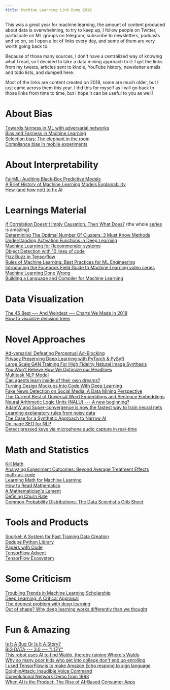 ```yaml
---
title: Machine Learning Link Dump 2018
---
```


This was a great year for machine learning, the amount of content produced about data is overwhelming, to try to keep up, I follow people on Twitter, participate on ML groups on telegram, subscribe to newsletters, podcasts and so on, so I open a lot of links every day, and some of them are very worth going back to.

Because of those many sources, I don't have a centralized way of knowing what I read, so I decided to take a data mining approach to it: I got the links from my tweets, articles sent to kindle, YouTube history, newsletter emails and todo lists, and dumped here.

Most of the links are content created on 2018, some are much older, but I just came across them this year. I did this for myself as I will go back to those links from time to time, but I hope it can be useful to you as well!

About Bias
==========

[Towards fairness in ML with adversarial networks](https://blog.godatadriven.com/fairness-in-ml)\
[Bias and Fairness in Machine Learning](https://www.abhishek-tiwari.com/bias-and-fairness-in-machine-learning/)\
[Selection bias: The elephant in the room](https://www.youtube.com/watch?v=3ZWCKr0vDtc)\
[Compliance bias in mobile experiments](http://www.unofficialgoogledatascience.com/2018/03/quicker-decisions-in-imperfect-mobile.html)

About Interpretability
======================

[FairML: Auditing Black-Box Predictive Models](https://blog.fastforwardlabs.com/2017/03/09/fairml-auditing-black-box-predictive-models.html)\
[A Brief History of Machine Learning Models Explainability](https://medium.com/@Zelros/a-brief-history-of-machine-learning-models-explainability-f1c3301be9dc?_lrsc=c4947601-f4a8-47c1-94fb-7a02166036bb)\
[How (and how not) to fix AI](https://techcrunch.com/2018/07/26/how-and-how-not-to-fix-ai/)

Learnings Material
==================

[If Correlation Doesn't Imply Causation, Then What Does?](https://medium.com/causal-data-science/if-correlation-doesnt-imply-causation-then-what-does-c74f20d26438) (the whole [series](https://medium.com/causal-data-science/causal-data-science-721ed63a4027) is amazing)\
[Determining The Optimal Number Of Clusters: 3 Must Know Methods](https://www.datanovia.com/en/lessons/determining-the-optimal-number-of-clusters-3-must-know-methods/)\
[Understanding Activation Functions in Deep Learning](https://www.learnopencv.com/understanding-activation-functions-in-deep-learning/)\
[Machine Learning for Recommender systems](https://medium.com/recombee-blog/machine-learning-for-recommender-systems-part-1-algorithms-evaluation-and-cold-start-6f696683d0ed)\
[Object Detection with 10 lines of code](https://towardsdatascience.com/object-detection-with-10-lines-of-code-d6cb4d86f606)\
[Fizz Buzz in Tensorflow](http://joelgrus.com/2016/05/23/fizz-buzz-in-tensorflow/)\
[Rules of Machine Learning: Best Practices for ML Engineering](http://martin.zinkevich.org/rules_of_ml/rules_of_ml.pdf)\
[Introducing the Facebook Field Guide to Machine Learning video series](https://research.fb.com/the-facebook-field-guide-to-machine-learning-video-series/)\
[Machine Learning Done Wrong](http://ml.posthaven.com/machine-learning-done-wrong)\
[Building a Language and Compiler for Machine Learning](https://julialang.org/blog/2018/12/ml-language-compiler)

Data Visualization
==================

[The 45 Best --- And Weirdest --- Charts We Made In 2018](https://fivethirtyeight.com/features/the-45-best-and-weirdest-charts-we-made-in-2018/)\
[How to visualize decision trees](https://explained.ai/decision-tree-viz/index.html)

Novel Approaches
================

[Ad-versarial: Defeating Perceptual Ad-Blocking](https://floriantramer.com/docs/papers/misc18adblock.pdf)\
[Privacy Preserving Deep Learning with PyTorch & PySyft](https://github.com/OpenMined/PySyft/tree/master/examples/tutorials)\
[Large Scale GAN Training For High Fidelity Natural Image Synthesis](https://openreview.net/pdf?id=B1xsqj09Fm)\
[You Won't Believe How We Optimize our Headlines](https://www.datacouncil.ai/machine-learning-with-baysian-optimization-and-multi-armed-bandit-to-generate-and-optimize-headlines-for-audience-engagement)\
[Multitask NLP Model](https://twitter.com/richardsocher/status/1009476379790868480?s=21)\
[Can agents learn inside of their own dreams?](https://worldmodels.github.io/)\
[Turning Design Mockups Into Code With Deep Learning](https://blog.floydhub.com/turning-design-mockups-into-code-with-deep-learning/)\
[Fake News Detection on Social Media: A Data Mining Perspective](https://arxiv.org/abs/1708.01967)\
[The Current Best of Universal Word Embeddings and Sentence Embeddings](https://medium.com/huggingface/universal-word-sentence-embeddings-ce48ddc8fc3a)\
[Neural Arithmetic Logic Units (NALU) --- A new beginning?](https://medium.com/analytics-vidhya/neural-arithmetic-logic-units-nalu-a-new-beginning-9b9b8a69eb32)\
[AdamW and Super-convergence is now the fastest way to train neural nets](https://www.fast.ai/2018/07/02/adam-weight-decay/)\
[Learning explanatory rules from noisy data](https://deepmind.com/blog/learning-explanatory-rules-noisy-data/)\
[The Case for a Synthetic Approach to Narrow AI](https://medium.com/@daeilkim/the-case-for-a-synthetic-approach-to-narrow-ai-bac9bc826e9d)\
[On-page SEO for NLP](https://www.briggsby.com/on-page-seo-for-nlp)\
[Detect pressed keys via microphone audio capture in real-time](https://twitter.com/feross/status/1068038193868460032)

Math and Statistics
===================

[Kill Math](http://worrydream.com/KillMath/?WT.mc_id=ml4all-twitter-pabailey)\
[Analyzing Experiment Outcomes: Beyond Average Treatment Effects](https://eng.uber.com/analyzing-experiment-outcomes/)\
[math-as-code](https://github.com/Jam3/math-as-code)\
[Learning Math for Machine Learning](https://blog.ycombinator.com/learning-math-for-machine-learning/)\
[How to Read Mathematics](http://www.people.vcu.edu/~dcranston/490/handouts/math-read.html)\
[A Mathematician's Lament](https://www.maa.org/sites/default/files/pdf/devlin/LockhartsLament.pdf)\
[Defining Churn Rate](https://engineering.shopify.com/blogs/engineering/defining-churn-rate-no-really-this-actually-requires-an-entire-blog-post#answer)\
[Common Probability Distributions: The Data Scientist's Crib Sheet](https://blog.cloudera.com/blog/2015/12/common-probability-distributions-the-data-scientists-crib-sheet/)

Tools and Products
==================

[Snorkel: A System for Fast Training Data Creation](https://hazyresearch.github.io/snorkel/)\
[Dedupe Python Library](https://github.com/dedupeio/dedupe)\
[Papers with Code](https://paperswithcode.com/)\
[TensorFlow Advent](https://twitter.com/DynamicWebPaige/status/1068924121428283392)\
[TensorFlow Ecosystem](https://twitter.com/DynamicWebPaige/status/1065452146924040192)

Some Criticism
==============

[Troubling Trends in Machine Learning Scholarship](https://www.dropbox.com/s/ao7c090p8bg1hk3/Lipton%20and%20Steinhardt%20-%20Troubling%20Trends%20in%20Machine%20Learning%20Scholarship.pdf?dl=0)\
[Deep Learning: A Critical Appraisal](https://arxiv.org/abs/1801.00631)\
[The deepest problem with deep learning](https://medium.com/@GaryMarcus/the-deepest-problem-with-deep-learning-91c5991f5695)\
[Out of shape? Why deep learning works differently than we thought](https://blog.usejournal.com/why-deep-learning-works-differently-than-we-thought-ec28823bdbc)

Fun & Amazing
=============

[Is It A Bug Or Is It A Story?](https://www.youtube.com/watch?v=sMy4L-J6fFs)\
[BIG DATA --- 3.0 --- "L1ZY"](https://www.youtube.com/watch?v=RfqM63CAC8g&feature=youtu.be)\
[This robot uses AI to find Waldo, thereby ruining Where's Waldo](https://www.theverge.com/circuitbreaker/2018/8/8/17665268/wheres-waldo-finding-robot-google-cloud-automl-ai)\
[Why so many poor kids who get into college don't end up enrolling](https://www.vox.com/2018/8/3/17639142/poor-kids-college-dont-enroll)\
[I used TensorFlow.js to make Amazon Echo respond to sign language](https://twitter.com/shekitup/status/1017072947624857605?s=21)\
[DolphinAttack: Inaudible Voice Command](https://www.youtube.com/watch?v=21HjF4A3WE4)\
[Convolutional Network Demo from 1993](https://www.youtube.com/watch?v=FwFduRA_L6Q)\
[When AI is the Product: The Rise of AI-Based Consumer Apps](https://a16z.com/2018/12/03/when-ai-is-the-product-the-rise-of-ai-based-consumer-apps/)